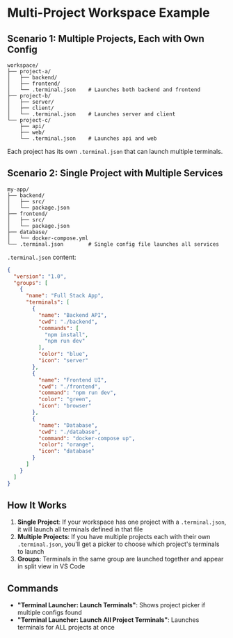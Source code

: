 # Multi-Project Workspace Example

## Scenario 1: Multiple Projects, Each with Own Config

```
workspace/
├── project-a/
│   ├── backend/
│   ├── frontend/
│   └── .terminal.json    # Launches both backend and frontend
├── project-b/
│   ├── server/
│   ├── client/
│   └── .terminal.json    # Launches server and client
└── project-c/
    ├── api/
    ├── web/
    └── .terminal.json    # Launches api and web
```

Each project has its own `.terminal.json` that can launch multiple terminals.

## Scenario 2: Single Project with Multiple Services

```
my-app/
├── backend/
│   ├── src/
│   └── package.json
├── frontend/
│   ├── src/
│   └── package.json
├── database/
│   └── docker-compose.yml
└── .terminal.json        # Single config file launches all services
```

`.terminal.json` content:
```json
{
  "version": "1.0",
  "groups": [
    {
      "name": "Full Stack App",
      "terminals": [
        {
          "name": "Backend API",
          "cwd": "./backend",
          "commands": [
            "npm install",
            "npm run dev"
          ],
          "color": "blue",
          "icon": "server"
        },
        {
          "name": "Frontend UI",
          "cwd": "./frontend",
          "command": "npm run dev",
          "color": "green",
          "icon": "browser"
        },
        {
          "name": "Database",
          "cwd": "./database",
          "command": "docker-compose up",
          "color": "orange",
          "icon": "database"
        }
      ]
    }
  ]
}
```

## How It Works

1. **Single Project**: If your workspace has one project with a `.terminal.json`, it will launch all terminals defined in that file
2. **Multiple Projects**: If you have multiple projects each with their own `.terminal.json`, you'll get a picker to choose which project's terminals to launch
3. **Groups**: Terminals in the same group are launched together and appear in split view in VS Code

## Commands

- **"Terminal Launcher: Launch Terminals"**: Shows project picker if multiple configs found
- **"Terminal Launcher: Launch All Project Terminals"**: Launches terminals for ALL projects at once